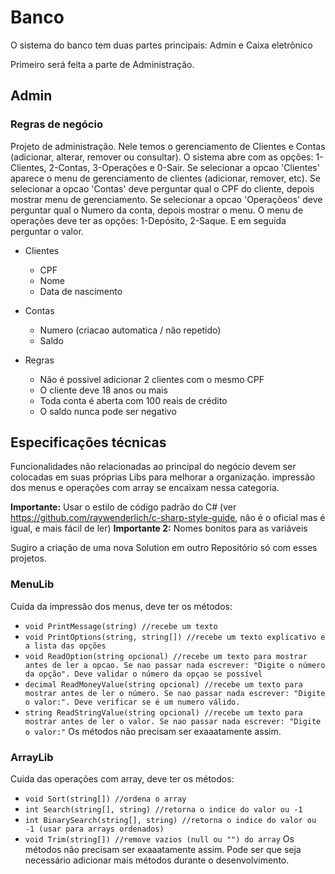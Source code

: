 # Banco

O sistema do banco tem duas partes principais: Admin e Caixa eletrônico

Primeiro será feita a parte de Administração.

## Admin
### Regras de negócio
Projeto de administração. Nele temos o gerenciamento de Clientes e Contas (adicionar, alterar, remover ou consultar).
O sistema abre com as opções: 1-Clientes, 2-Contas, 3-Operações e 0-Sair.
Se selecionar a opcao 'Clientes' aparece o menu de gerenciamento de clientes (adicionar, remover, etc).
Se selecionar a opcao 'Contas' deve perguntar qual o CPF do cliente, depois mostrar menu de gerenciamento.
Se selecionar a opcao 'Operaçõeos' deve perguntar qual o Numero da conta, depois mostrar o menu.
O menu de operações deve ter as opções: 1-Depósito, 2-Saque. E em seguida perguntar o valor.

- Clientes
  - CPF
  - Nome
  - Data de nascimento
- Contas
  - Numero (criacao automatica / não repetido)
  - Saldo

- Regras
  - Não é possivel adicionar 2 clientes com o mesmo CPF
  - O cliente deve 18 anos ou mais
  - Toda conta é aberta com 100 reais de crédito
  - O saldo nunca pode ser negativo

## Especificações técnicas
Funcionalidades não relacionadas ao principal do negócio devem ser colocadas em suas próprias Libs para melhorar a organização.
impressão dos menus e operações com array se encaixam nessa categoria.

**Importante:** Usar o estilo de código padrão do C# (ver https://github.com/raywenderlich/c-sharp-style-guide, não é o oficial mas é igual, e mais fácil de ler)
**Importante 2:** Nomes bonitos para as variáveis

Sugiro a criação de uma nova Solution em outro Repositório só com esses projetos.

### MenuLib
Cuida da impressão dos menus, deve ter os métodos:
- ```void PrintMessage(string) //recebe um texto```
- ```void PrintOptions(string, string[]) //recebe um texto explicativo e a lista das opções```
- ```void ReadOption(string opcional) //recebe um texto para mostrar antes de ler a opcao. Se nao passar nada escrever: "Digite o número da opção". Deve validar o número da opçao se possível```
- ```decimal ReadMoneyValue(string opcional) //recebe um texto para mostrar antes de ler o número. Se nao passar nada escrever: "Digite o valor:". Deve verificar se é um numero válido.```
- ```string ReadStringValue(string opcional) //recebe um texto para mostrar antes de ler o valor. Se nao passar nada escrever: "Digite o valor:"```
Os métodos não precisam ser exaaatamente assim.

### ArrayLib
Cuida das operações com array, deve ter os métodos:
- ```void Sort(string[]) //ordena o array```
- ```int Search(string[], string) //retorna o indice do valor ou -1```
- ```int BinarySearch(string[], string) //retorna o indice do valor ou -1 (usar para arrays ordenados)```
- ```void Trim(string[]) //remove vazios (null ou "") do array```
Os métodos não precisam ser exaaatamente assim. Pode ser que seja necessário adicionar mais métodos durante o desenvolvimento.
